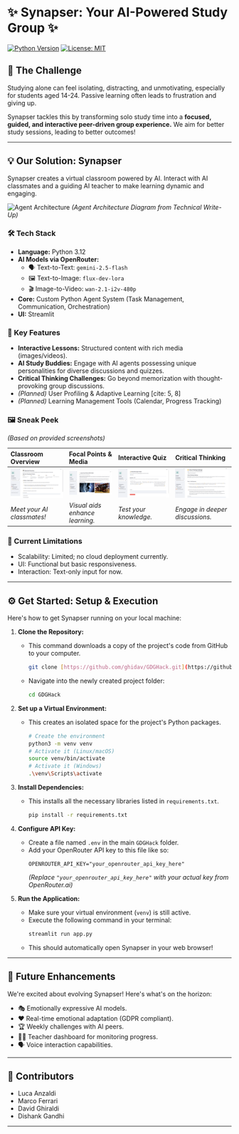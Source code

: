 # ✨ Synapser: Your AI-Powered Study Group ✨

[![Python Version](https://img.shields.io/badge/Python-3.12-blue.svg)](https://www.python.org/downloads/release/python-3120/)
[![License: MIT](https://img.shields.io/badge/License-MIT-yellow.svg)](https://opensource.org/licenses/MIT)

## 🎯 The Challenge

Studying alone can feel isolating, distracting, and unmotivating, especially for students aged 14-24. Passive learning often leads to frustration and giving up. 

Synapser tackles this by transforming solo study time into a **focused, guided, and interactive peer-driven group experience.**  We aim for better study sessions, leading to better outcomes! 

---

## 💡 Our Solution: Synapser

Synapser creates a virtual classroom powered by AI. Interact with AI classmates and a guiding AI teacher to make learning dynamic and engaging.

![Agent Architecture](<URL_to_Agent_Architecture_Image_if_available_online>) *(Agent Architecture Diagram from Technical Write-Up)* 

### 🛠️ Tech Stack

* **Language:** Python 3.12
* **AI Models via OpenRouter:**
    * 🗣️ Text-to-Text: `gemini-2.5-flash`
    * 🖼️ Text-to-Image: `flux-dev-lora`
    * 🎬 Image-to-Video: `wan-2.1-i2v-480p`
* **Core:** Custom Python Agent System (Task Management, Communication, Orchestration) 
* **UI:** Streamlit 

### 🚀 Key Features

* **Interactive Lessons:** Structured content with rich media (images/videos). 
* **AI Study Buddies:** Engage with AI agents possessing unique personalities for diverse discussions and quizzes. 
* **Critical Thinking Challenges:** Go beyond memorization with thought-provoking group discussions.
* *(Planned)* User Profiling & Adaptive Learning [cite: 5, 8]
* *(Planned)* Learning Management Tools (Calendar, Progress Tracking) 

### 🖼️ Sneak Peek

*(Based on provided screenshots)*

| Classroom Overview                                     | Focal Points & Media                                  | Interactive Quiz                                       | Critical Thinking                                        |
| :----------------------------------------------------- | :---------------------------------------------------- | :----------------------------------------------------- | :------------------------------------------------------- |
| ![Classroom Overview](media/Overview.png) | ![Focal Points](media/Focal_points.png)         | ![Interactive Quiz](media/Quiz.png)      | ![Critical Thinking](media/Critical_thinking.png)       |
| *Meet your AI classmates!* | *Visual aids enhance learning.* | *Test your knowledge.* | *Engage in deeper discussions.* |

### 🚧 Current Limitations

* Scalability: Limited; no cloud deployment currently. 
* UI: Functional but basic responsiveness. 
* Interaction: Text-only input for now. 

---

## ⚙️ Get Started: Setup & Execution

Here's how to get Synapser running on your local machine:

1.  **Clone the Repository:**
    * This command downloads a copy of the project's code from GitHub to your computer.
        ```bash
        git clone [https://github.com/ghidav/GDGHack.git](https://github.com/ghidav/GDGHack.git)
        ```
    * Navigate into the newly created project folder:
        ```bash
        cd GDGHack
        ```

2.  **Set up a Virtual Environment:**
    * This creates an isolated space for the project's Python packages.
        ```bash
        # Create the environment
        python3 -m venv venv
        # Activate it (Linux/macOS)
        source venv/bin/activate
        # Activate it (Windows)
        .\venv\Scripts\activate
        ```

3.  **Install Dependencies:**
    * This installs all the necessary libraries listed in `requirements.txt`. 
        ```bash
        pip install -r requirements.txt
        ```

4.  **Configure API Key:**
    * Create a file named `.env` in the main `GDGHack` folder.
    * Add your OpenRouter API key to this file like so: 
        ```plaintext
        OPENROUTER_API_KEY="your_openrouter_api_key_here"
        ```
        *(Replace `"your_openrouter_api_key_here"` with your actual key from OpenRouter.ai)*

5.  **Run the Application:**
    * Make sure your virtual environment (`venv`) is still active.
    * Execute the following command in your terminal: 
        ```bash
        streamlit run app.py
        ```
    * This should automatically open Synapser in your web browser! 

---

## 🔮 Future Enhancements

We're excited about evolving Synapser! Here's what's on the horizon:

* 🎭 Emotionally expressive AI models. 
* ❤️ Real-time emotional adaptation (GDPR compliant). 
* 🏆 Weekly challenges with AI peers. 
* 🧑‍🏫 Teacher dashboard for monitoring progress. 
* 🗣️ Voice interaction capabilities.

---

## 🤝 Contributors

* Luca Anzaldi
* Marco Ferrari
* David Ghiraldi
* Dishank Gandhi

---